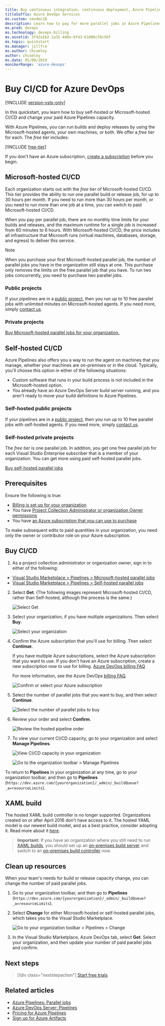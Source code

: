 ```yaml
---
title: Buy continuous integration, continuous deployment, Azure Pipelines
titleSuffix: Azure DevOps Services
ms.custom: seodec18
description: Learn how to pay for more parallel jobs in Azure Pipelines
ms.prod: devops
ms.technology: devops-billing
ms.assetid: 3f42a1b2-1a32-440a-bf43-61006c59c5bf
ms.topic: quickstart
ms.manager: jillfra
ms.author: chcomley
author: chcomley
ms.date: 05/09/2019
monikerRange: 'azure-devops'
---
```


# Buy CI/CD for Azure DevOps

[!INCLUDE [version-vsts-only](../../_shared/version-vsts-only.md)]

In this quickstart, you learn how to buy self-hosted or Microsoft-hosted CI/CD and change your paid Azure Pipelines capacity.

With Azure Pipelines, you can run builds and deploy releases by using the Microsoft-hosted agents, your own machines, or both.
We offer a *free tier* for each. The *free tier* includes:

[!INCLUDE [free-tier](../../_shared/free-tier.md)]

If you don't have an Azure subscription, [create a subscription](https://azure.microsoft.com/pricing/purchase-options/) before you begin.

## Microsoft-hosted CI/CD

Each organization starts out with the *free tier* of Microsoft-hosted CI/CD. This tier provides the ability to run one parallel build or release job, for up to 30 hours per month. If you need to run more than 30 hours per month, or you need to run more than one job at a time, you can switch to paid Microsoft-hosted CI/CD.

When you pay per parallel job, there are no monthly time limits for your builds and releases, and the maximum runtime for a single job is increased from 60 minutes to 6 hours. With Microsoft-hosted CI/CD, the price includes all infrastructure that Microsoft runs (virtual machines, databases, storage, and egress) to deliver this service.

> [!NOTE]
> When you purchase your first Microsoft-hosted parallel job, the number of parallel jobs you have in the organization still stays at one. This purchase only removes the limits on the free parallel job that you have. To run two jobs concurrently, you need to purchase two parallel jobs.

### Public projects

If your pipelines are in a [public project](../public/index.md), then you run up to 10 free parallel jobs with unlimited minutes on Microsoft-hosted agents. If you need more, simply [contact us](https://azure.microsoft.com/support/devops/).

### Private projects

[Buy Microsoft-hosted parallel jobs for your organization.](https://marketplace.visualstudio.com/items?itemName=ms.build-release-hosted-pipelines)

## Self-hosted CI/CD

Azure Pipelines also offers you a way to run the agent on machines that you manage, whether your machines are on-premises or in the cloud. Typically, you'll choose this option in either of the following situations:

* Custom software that runs in your build process is not included in the Microsoft-hosted option.
* You already have an Azure DevOps Server build server running, and you aren't ready to move your build definitions to Azure Pipelines.

### Self-hosted public projects

If your pipelines are in a [public project](../public/index.md), then you run up to 10 free parallel jobs with self-hosted agents. If you need more, simply [contact us](https://azure.microsoft.com/support/devops/).

### Self-hosted private projects

The *free tier* is one parallel job. In addition, you get one free parallel job for each Visual Studio Enterprise subscriber that is a member of your organization. You can get more using paid self-hosted parallel jobs.

[Buy self-hosted parallel jobs](https://marketplace.visualstudio.com/items?itemName=ms.build-release-private-pipelines)

<a name="buy-build-release"></a>

## Prerequisites

Ensure the following is true:

* [Billing is set up for your organization](set-up-billing-for-your-organization-vs.md)
* You have [Project Collection Administrator or organization Owner permissions](../accounts/faq-add-delete-users.md#find-owner)
* You have [an Azure subscription that you can use to purchase](add-backup-billing-managers.md)

To make subsequent edits to paid quantities in your organization, you need only the owner or contributor role on your Azure subscription.

## Buy CI/CD

1. As a project collection administrator or organization owner, sign in to either of the following:

 * [Visual Studio Marketplace > Pipelines > Microsoft-hosted parallel jobs](https://marketplace.visualstudio.com/items?itemName=ms.build-release-hosted-pipelines)
 * [Visual Studio Marketplace > Pipelines > Self-hosted parallel jobs](https://marketplace.visualstudio.com/items?itemName=ms.build-release-private-pipelines)

2. Select **Get**. (The following images represent Microsoft-hosted CI/CD, rather than Self-hosted, although the process is the same.)

    ![Select Get](_img/get-more-build-load-testing/buy-hosted-build-release-pipelines.png)

3. Select your organization, if you have multiple organizations. Then select **Buy**.

    ![Select your organization](_img/get-more-build-load-testing/select-team-services-organization.png)

4. Confirm the Azure subscription that you'll use for billing. Then select **Continue**.

    If you have multiple Azure subscriptions,
  select the Azure subscription that you want to use.
  If you don't have an Azure subscription,
  create a new subscription now to use for billing.
  [Azure DevOps billing FAQ](billing-faq.md)

    For more information, see the Azure DevOps [billing FAQ](billing-faq.md).

    ![Confirm or select your Azure subscription](_img/get-more-build-load-testing/select-azure-subscription.png)

5. Select the number of parallel jobs that you want to buy, and then select **Continue**.

    ![Select the number of parallel jobs to buy](_img/get-more-build-load-testing/select-number-hosted-pipelines.png)

6. Review your order and select **Confirm**.

    ![Review the hosted pipeline order](_img/get-more-build-load-testing/review-confirm-order.png)

7. To view your current CI/CD capacity, go to your organization and select **Manage Pipelines**.

    ![View CI/CD capacity in your organization](_img/get-more-build-load-testing/confirm-hosted-pipeline-purchase.png)

     ![Go to the organization toolbar > Manage Pipelines](_img/get-more-build-load-testing/manage-pipelines-team-services.png)

  To return to **Pipelines** in
  your organization at any time,
  go to your organization toolbar, and
  then go to **Pipelines**
  (```https://dev.azure.com/{yourorganization}/_admin/_buildQueue?_a=resourceLimits```).

## XAML build

The hosted XAML build controller is no longer supported.
  Organizations created on or after April 2016 don't have access to it.
  The hosted YAML model is our newest build model, and as a best practice, consider adopting it. Read more about it [here](../../pipelines/get-started-yaml.md).

  > **Important:** If you have an organization where you still need to run [XAML builds](https://msdn.microsoft.com/library/ms181709%28v=vs.120%29.aspx),
  > you should set up an [on-premises build server](https://msdn.microsoft.com/library/ms252495%28v=vs.120%29.aspx)
  > and switch to an [on-premises build controller](https://msdn.microsoft.com/library/ee330987%28v=vs.120%29.aspx) now.

<a name="change-paid-pipelines"></a>

## Clean up resources

When your team's needs for build or release capacity change, you can change the number of paid parallel jobs.

1. Go to your organization toolbar, and then go to **Pipelines** (```https://dev.azure.com/{yourorganization}/_admin/_buildQueue?_a=resourceLimits```).

2. Select **Change** for either Microsoft-hosted or self-hosted parallel jobs, which takes you to the Visual Studio Marketplace.

   ![Go to your organization toolbar > Pipelines > Change](_img/get-more-build-load-testing/manage-pipelines.png)

3. In the Visual Studio Marketplace, Azure DevOps tab, select **Get**. Select your organization, and then update your number of paid parallel jobs and confirm.

## Next steps

> [!div class="nextstepaction"]
> [Start free trials](try-additional-features-vs.md)

## Related articles

* [Azure Pipelines: Parallel jobs](../../pipelines/licensing/concurrent-jobs.md)
* [Azure DevOps Server: Pipelines](../../pipelines/licensing/concurrent-pipelines-tfs.md)
* [Pricing for Azure Pipelines](https://visualstudio.microsoft.com/team-services/pricing)
* [Sign up for Azure Artifacts](../../artifacts/sign-up-azure-artifacts.md)
